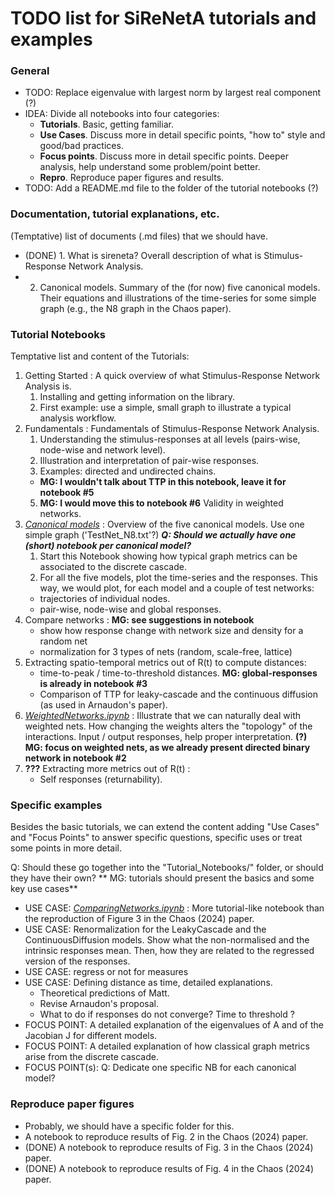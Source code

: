 # TODO list for SiReNetA tutorials and examples


### General

- TODO: Replace eigenvalue with largest norm by largest real component (?)
- IDEA: Divide all notebooks into four categories:
	- **Tutorials**. Basic, getting familiar.
	- **Use Cases**. Discuss more in detail specific points, "how to" style and good/bad practices.
	- **Focus points**. Discuss more in detail specific points. Deeper analysis, help understand some problem/point better.
	- **Repro**. Reproduce paper figures and results.
- TODO: Add a README.md file to the folder of the tutorial notebooks (?)

### Documentation, tutorial explanations, etc.

(Temptative) list of documents (.md files) that we should have.

- (DONE) 1. What is sireneta? Overall description of what is Stimulus-Response Network Analysis.
- 2. Canonical models. Summary of the (for now) five canonical models. Their equations and illustrations of the time-series for some simple graph (e.g., the N8 graph in the Chaos paper).




### Tutorial Notebooks

Temptative list and content of the Tutorials:

1. Getting Started : A quick overview of what Stimulus-Response Network Analysis is. 
	1. Installing and getting information on the library.
	2. First example: use a simple, small graph to illustrate a typical analysis workflow.
2. Fundamentals : Fundamentals of Stimulus-Response Network Analysis. 
	1. Understanding the stimulus-responses at all levels (pairs-wise, node-wise and network level). 
	2. Illustration and interpretation of pair-wise responses. 
	3. Examples: directed and undirected chains.
    - **MG: I wouldn't talk about TTP in this notebook, leave it for notebook #5**
	5. **MG: I would move this to notebook #6** Validity in weighted networks.
3. *[Canonical models](#)* : Overview of the five canonical models. Use one simple graph ('TestNet\_N8.txt'?) *__Q: Should we actually have one (short) notebook per canonical model?__*
	1. Start this Notebook showing how typical graph metrics can be associated to the discrete cascade.
	2. For all the five models, plot the time-series and the responses.  This way, we would plot, for each model and a couple of test networks: 
	- trajectories of individual nodes.
	- pair-wise, node-wise and global responses.
4. Compare networks : **MG: see suggestions in notebook**
    - show how response change with network size and density for a random net
    - normalization for 3 types of nets (random, scale-free, lattice)
5.  Extracting spatio-temporal metrics out of R(t) to compute distances: 
	- time-to-peak / time-to-threshold distances. **MG: global-responses is already in notebook #3**
	- Comparison of TTP for leaky-cascade and the continuous diffusion (as used in Arnaudon's paper).
6. *[WeightedNetworks.ipynb](#)* : Illustrate that we can naturally deal with weighted nets. How changing the weights alters the "topology" of the interactions. Input / output responses, help proper interpretation. **(?) MG: focus on weighted nets, as we already present directed binary network in notebook #2**
7. **???**  Extracting more metrics out of R(t) : 
	- Self responses (returnability).




### Specific examples

Besides the basic tutorials, we can extend the content adding "Use Cases" and "Focus Points" to answer specific questions, specific uses or treat some points in more detail.

Q: Should these go together into the "Tutorial_Notebooks/" folder, or should they have their own?
** MG: tutorials should present the basics and some key use cases**

- USE CASE: *[ComparingNetworks.ipynb](#)* : More tutorial-like notebook than the reproduction of Figure 3 in the Chaos (2024) paper.
- USE CASE: Renormalization for the LeakyCascade and the ContinuousDiffusion models. Show what the non-normalised and the intrinsic responses mean. Then, how they are related to the regressed version of the responses.
- USE CASE: regress or not for measures
- USE CASE: Defining distance as time, detailed explanations. 
	- Theoretical predictions of Matt. 
	- Revise Arnaudon's proposal.
	- What to do if responses do not converge? Time to threshold ?
- FOCUS POINT: A detailed explanation of the eigenvalues of A and of the Jacobian J for different models.
- FOCUS POINT: A detailed explanation of how classical graph metrics arise from the discrete cascade.
- FOCUS POINT(s): Q: Dedicate one specific NB for each canonical model?



### Reproduce paper figures

- Probably, we should have a specific folder for this. 
- A notebook to reproduce results of Fig. 2 in the Chaos (2024) paper.
- (DONE) A notebook to reproduce results of Fig. 3 in the Chaos (2024) paper.
- (DONE) A notebook to reproduce results of Fig. 4 in the Chaos (2024) paper.







#####